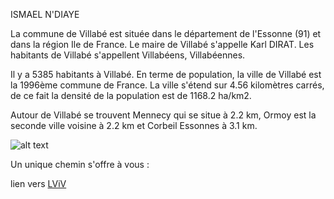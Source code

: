 ISMAEL N'DIAYE

La commune de Villabé est située dans le département de l'Essonne (91) et dans la région Ile de France. 
Le maire de Villabé s'appelle Karl DIRAT. Les habitants de Villabé s'appellent Villabéens, Villabéennes.

Il y a 5385 habitants à Villabé. En terme de population, la ville de Villabé est la 1996ème commune de France.
La ville s'étend sur 4.56 kilomètres carrés, de ce fait la densité de la population est de 1168.2 ha/km2.

Autour de Villabé se trouvent Mennecy qui se situe à 2.2 km, Ormoy est la seconde ville voisine à 2.2 km et Corbeil Essonnes à 3.1 km.


![alt text](https://upload.wikimedia.org/wikipedia/commons/thumb/6/68/Villabé_-_IMG_5010.jpg/1280px-Villabé_-_IMG_5010.jpg)



Un unique chemin s'offre à vous :

lien vers [LViV](https://github.com/indiaye18/TP2_Lab/blob/main/jeu-heros-Labyrinthe-Tour-Monde/Lviv.md)







 
